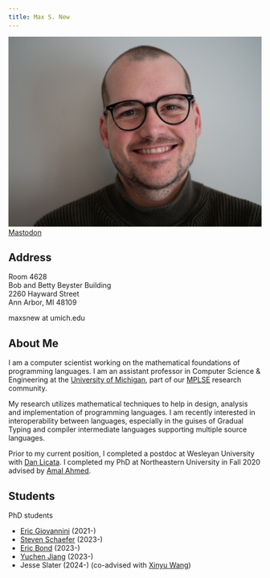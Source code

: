 ```yaml
---
title: Max S. New
---
```


<div><img src="/img/max_new3.jpg" id="selfportrait"></img></div>
<div><a rel="me" id="mastodon" href="https://types.pl/@maxsnew">Mastodon</a></div>

## Address

Room 4628\
Bob and Betty Beyster Building\
2260 Hayward Street\
Ann Arbor, MI 48109

maxsnew at umich.edu

## About Me

I am a computer scientist working on the mathematical foundations of
programming languages. I am an assistant professor in Computer Science
& Engineering at the [University of Michigan][umich], part of our
[MPLSE][mplse] research community.

My research utilizes mathematical techniques to help in design,
analysis and implementation of programming languages. I am recently
interested in interoperability between languages, especially in the
guises of Gradual Typing and compiler intermediate languages
supporting multiple source languages.

Prior to my current position, I completed a postdoc at Wesleyan
University with [Dan Licata][dan]. I completed my PhD at Northeastern
University in Fall 2020 advised by [Amal Ahmed][amal].

## Students

PhD students

- [Eric Giovannini][ericg] (2021-)
- [Steven Schaefer][stschaef] (2023-)
- [Eric Bond][ericb] (2023-)
- [Yuchen Jiang][lighght] (2023-)
- Jesse Slater (2024-) (co-advised with [Xinyu Wang][xinyu])

[ericg]: http://www-personal.umich.edu/~ericgio/index.html
[ericb]: https://externalhom.com/
[stschaef]: https://stevenschaefer.net/
[lighght]: https://lighghteeloo.github.io/

[amal]: http://www.ccs.neu.edu/home/amal/
[robby]: http://www.eecs.northwestern.edu/~robby/
[dan]: https://dlicata.wescreates.wesleyan.edu/
[xinyu]: https://web.eecs.umich.edu/~xwangsd/
[umich]: https://cse.engin.umich.edu/
[mplse]: http://mplse.org/
[github]: https://github.com/maxsnew
